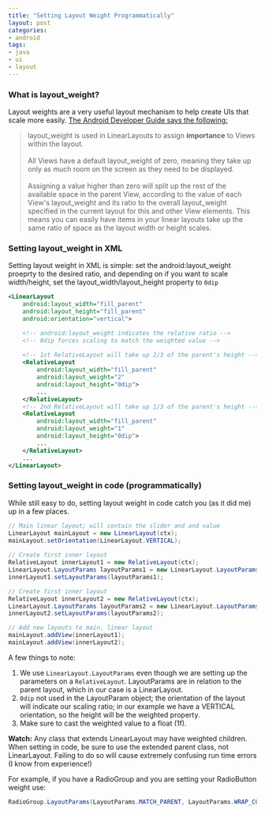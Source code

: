 ```yaml
---
title: "Setting Layout Weight Programmatically"
layout: post
categories:
- android
tags:
- java
- ui
- layout
---
```


### What is layout_weight?
Layout weights are a very useful layout mechanism to help create UIs that scale more easily. [The Android Developer Guide says the following:](http://developer.android.com/training/notepad/notepad-ex2.html)
> layout_weight is used in LinearLayouts to assign **importance** to Views within the layout.
> <br/> <br />All Views have a default layout_weight of zero, meaning they take up only as much room on the screen as they need to be displayed.
> <br/> <br />Assigning a value higher than zero will split up the rest of the available space in the parent View, according to the value of each View's layout_weight and its ratio to the overall layout_weight specified in the current layout for this and other View elements.
This means you can easily have items in your linear layouts take up the same ratio of space as the layout width or height scales.

<!-- more -->

### Setting layout_weight in XML 
Setting layout weight in XML is simple: set the android:layout_weight proeprty to the desired ratio, and depending on if you want to scale width/height, set the layout_width/layout_height property to ```0dip```  

```xml
<LinearLayout
    android:layout_width="fill_parent"
    android:layout_height="fill_parent"
    android:orientation="vertical">

    <!-- android:layout_weight indicates the relative ratio -->
    <!-- 0dip forces scaling to match the weighted value -->
    
    <!-- 1st RelativeLayout will take up 2/3 of the parent's height -->
	<RelativeLayout
	    android:layout_width="fill_parent"
	    android:layout_weight="2"     
	    android:layout_height="0dip"> 
	    ...
	</RelativeLayout>
	<!-- 2nd RelativeLayout will take up 1/3 of the parent's height -->
    <RelativeLayout
	    android:layout_width="fill_parent"
	    android:layout_weight="1"     
	    android:layout_height="0dip"> 
	    ...
	</RelativeLayout>
	...
</LinearLayout>
```

### Setting layout_weight in code (programmatically)
While still easy to do, setting layout weight in code catch you (as it did me) up in a few places.

```java
// Main linear layout; will contain the slider and and value
LinearLayout mainLayout = new LinearLayout(ctx);
mainLayout.setOrientation(LinearLayout.VERTICAL);
	
// Create first inner layout
RelativeLayout innerLayout1 = new RelativeLayout(ctx);
LinearLayout.LayoutParams layoutParams1 = new LinearLayout.LayoutParams(LayoutParams.MATCH_PARENT, LayoutParams.MATCH_PARENT, 2f);  
innerLayout1.setLayoutParams(layoutParams1);	

// Create first inner layout
RelativeLayout innerLayout2 = new RelativeLayout(ctx);
LinearLayout.LayoutParams layoutParams2 = new LinearLayout.LayoutParams(LayoutParams.MATCH_PARENT, LayoutParams.MATCH_PARENT, 1f);  
innerLayout2.setLayoutParams(layoutParams2);

// Add new layouts to main, linear layout
mainLayout.addView(innerLayout1);  
mainLayout.addView(innerLayout2);
```

A few things to note:

1. We use ```LinearLayout.LayoutParams``` even though we are setting up the parameters on a ```RelativeLayout```. LayoutParams are in relation to the parent layout, which in our case is a LinearLayout.
1. ```0dip``` not used in the LayoutParam object; the orientation of the layout will indicate our scaling ratio; in our example we have a VERTICAL orientation, so the height will be the weighted property.
1. Make sure to cast the weighted value to a float (1f).

<div class="alert alert-info">
<b>Watch:</b> Any class that extends LinearLayout may have weighted children. When setting in code, be sure to use the extended parent class, not LinearLayout. Failing to do so will cause extremely confusing run time errors (I know from experience!)
</div>

For example, if you have a RadioGroup and you are setting your RadioButton weight use:
 
```java
RadioGroup.LayoutParams(LayoutParams.MATCH_PARENT, LayoutParams.WRAP_CONTENT, 1.0f));
```